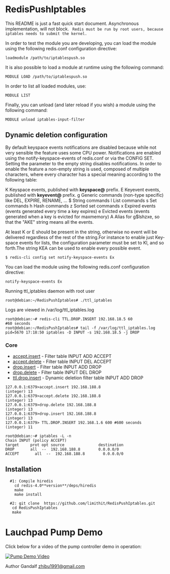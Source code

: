 # RedisPushIptables

This README is just a fast quick start document. 
Asynchronous implementation, will not block.
` Redis must be run by root users, because iptables needs to submit the kernel.`

In order to test the module you are developing, you can load the module using the following redis.conf configuration directive:

```
loadmodule /path/to/iptablespush.so
```

It is also possible to load a module at runtime using the following command:

```
MODULE LOAD /path/to/iptablespush.so
```

In order to list all loaded modules, use:

```
MODULE LIST
```



Finally, you can unload (and later reload if you wish) a module using the following command:
```
MODULE unload iptables-input-filter
```


## Dynamic deletion configuration

By default keyspace events notifications are disabled because while not very sensible the feature uses some CPU power. Notifications are enabled using the notify-keyspace-events of redis.conf or via the CONFIG SET. Setting the parameter to the empty string disables notifications. In order to enable the feature a non-empty string is used, composed of multiple characters, where every character has a special meaning according to the following table:

K     Keyspace events, published with __keyspace@<db>__ prefix.
E     Keyevent events, published with __keyevent@<db>__ prefix.
g     Generic commands (non-type specific) like DEL, EXPIRE, RENAME, ...
$     String commands
l     List commands
s     Set commands
h     Hash commands
z     Sorted set commands
x     Expired events (events generated every time a key expires)
e     Evicted events (events generated when a key is evicted for maxmemory)
A     Alias for g$lshzxe, so that the "AKE" string means all the events.
  
  At least K or E should be present in the string, otherwise no event will be delivered regardless of the rest of the string.For instance to enable just Key-space events for lists, the configuration parameter must be set to Kl, and so forth.The string KEA can be used to enable every possible event.

```
$ redis-cli config set notify-keyspace-events Ex
```

You can load the module using the following redis.conf configuration directive:

```
notify-keyspace-events Ex
```
Running ttl_iptables daemon with root user

```
root@debian:~/RedisPushIptables# ./ttl_iptables
``` 

Logs are viewed in /var/log/ttl_iptables.log
```
root@debian:~# redis-cli TTL.DROP.INSERT 192.168.18.5 60                                      #60 seconds
root@debian:~/RedisPushIptables# tail -f /var/log/ttl_iptables.log 
pid=5670 17:18:50 iptables -D INPUT -s 192.168.18.5 -j DROP
```

### Core
* [accept.insert](https://github.com/limithit/RedisPushIptables/blob/master/README.md) - Filter table INPUT ADD ACCEPT
* [accept.delete](https://github.com/limithit/RedisPushIptables/blob/master/README.md) - Filter table INPUT DEL ACCEPT
* [drop.insert](https://github.com/limithit/RedisPushIptables/blob/master/README.md) - Filter table INPUT ADD DROP
* [drop.delete](https://github.com/limithit/RedisPushIptables/blob/master/README.md) - Filter table INPUT DEL DROP
* [ttl.drop.insert](https://github.com/limithit/RedisPushIptables/blob/master/README.md) - Dynamic deletion filter table INPUT ADD DROP
```
127.0.0.1:6379>accept.insert 192.168.188.8
(integer) 13
127.0.0.1:6379>accept.delete 192.168.188.8
(integer) 13
127.0.0.1:6379>drop.delete 192.168.188.8
(integer) 13
127.0.0.1:6379>drop.insert 192.168.188.8
(integer) 13
127.0.0.1:6379> TTL.DROP.INSERT 192.168.1.6 600 #600 seconds
(integer) 11
```
```
root@debian:~# iptables -L -n
Chain INPUT (policy ACCEPT)
target     prot opt source               destination         
DROP       all  --  192.168.188.8        0.0.0.0/0 
ACCEPT       all  --  192.168.188.8        0.0.0.0/0 
```
## Installation

```
  #1: Compile hiredis
    cd redis-4.0**version**/deps/hiredis
    make 
    make install 
    
  #2: git clone  https://github.com/limithit/RedisPushIptables.git
   cd RedisPushIptables
   make 
   ```
   
Lauchpad Pump Demo
=========================
Click below for a video of the pump controller demo in operation:

[![Pump Demo Video](https://github.com/limithit/RedisPushIptables/blob/master/demo.jpeg)](https://youtu.be/A9kL9ahC384)

Author Gandalf zhibu1991@gmail.com
